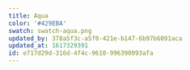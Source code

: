 ```yaml
---
title: Aqua
color: '#429EBA'
swatch: swatch-aqua.png
updated_by: 378a5f3c-a5f0-421e-b147-6b97b6091aca
updated_at: 1617329391
id: e717d29d-316d-4f4c-9610-996390093afa
---
```

